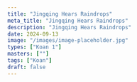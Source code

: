 ```yaml
---
title: "Jingqing Hears Raindrops"
meta_title: "Jingqing Hears Raindrops"
description: "Jingqing Hears Raindrops"
date: 2024-09-13
image: "/images/image-placeholder.jpg"
types: ["Koan 1"]
masters: [""]
tags: ["Koan"]
draft: false
---
```


